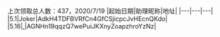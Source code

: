上次领取总人数：437，2020/7/19
|起始日期|助理昵称|地址|
|---|---|---|
|5.1|Joker|AdkH4TDFBVRfCn4GfCSjicpcJvHEcnQKdo|
|5.16|,|AGNHn19qqzQ7wePuiJKXnyZoapzhroYzNz|
